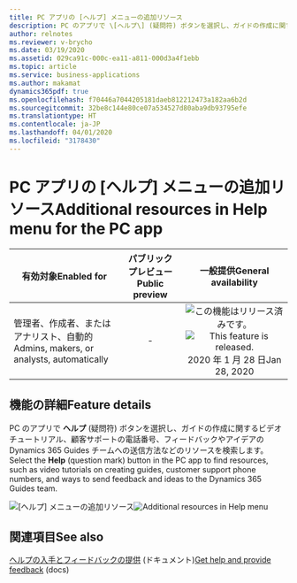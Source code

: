 ```yaml
---
title: PC アプリの [ヘルプ] メニューの追加リソース
description: PC のアプリで \[ヘルプ\] (疑問符) ボタンを選択し、ガイドの作成に関するビデオ チュートリアル、顧客サポートの電話番号、フィードバックやアイデアの Dynamics 365 Guides チームへの送信方法などのリソースを検索します。
author: relnotes
ms.reviewer: v-brycho
ms.date: 03/19/2020
ms.assetid: 029ca91c-000c-ea11-a811-000d3a4f1ebb
ms.topic: article
ms.service: business-applications
ms.author: makamat
dynamics365pdf: true
ms.openlocfilehash: f70446a7044205181daeb812212473a182aa6b2d
ms.sourcegitcommit: 32be8c144e80ce07a534527d80aba9db93795efe
ms.translationtype: HT
ms.contentlocale: ja-JP
ms.lasthandoff: 04/01/2020
ms.locfileid: "3178430"
---
```

# <a name="additional-resources-in-help-menu-for-the-pc-app"></a><span data-ttu-id="f9cef-103">PC アプリの [ヘルプ] メニューの追加リソース</span><span class="sxs-lookup"><span data-stu-id="f9cef-103">Additional resources in Help menu for the PC app</span></span>


| <span data-ttu-id="f9cef-104">有効対象</span><span class="sxs-lookup"><span data-stu-id="f9cef-104">Enabled for</span></span>    |  <span data-ttu-id="f9cef-105">パブリック プレビュー</span><span class="sxs-lookup"><span data-stu-id="f9cef-105">Public preview</span></span> | <span data-ttu-id="f9cef-106">一般提供</span><span class="sxs-lookup"><span data-stu-id="f9cef-106">General availability</span></span> | 
| ---------- | :----------: |:----------: |
|<span data-ttu-id="f9cef-107">管理者、作成者、またはアナリスト、自動的</span><span class="sxs-lookup"><span data-stu-id="f9cef-107">Admins, makers, or analysts, automatically</span></span>|-| <span data-ttu-id="f9cef-108">![この機能はリリース済みです。](/dynamics365-release-plan/media/green-checkmark.png "この機能はリリース済みです。")</span><span class="sxs-lookup"><span data-stu-id="f9cef-108">![This feature is released.](/dynamics365-release-plan/media/green-checkmark.png "This feature is released.")</span></span> <span data-ttu-id="f9cef-109">2020 年 1 月 28 日</span><span class="sxs-lookup"><span data-stu-id="f9cef-109">Jan 28, 2020</span></span>|






## <a name="feature-details"></a><span data-ttu-id="f9cef-110">機能の詳細</span><span class="sxs-lookup"><span data-stu-id="f9cef-110">Feature details</span></span>
<!--feature detail start -->
<span data-ttu-id="f9cef-111">PC のアプリで **ヘルプ** (疑問符) ボタンを選択し、ガイドの作成に関するビデオ チュートリアル、顧客サポートの電話番号、フィードバックやアイデアの Dynamics 365 Guides チームへの送信方法などのリソースを検索します。</span><span class="sxs-lookup"><span data-stu-id="f9cef-111">Select the **Help** (question mark) button in the PC app to find resources, such as video tutorials on creating guides, customer support phone numbers, and ways to send feedback and ideas to the Dynamics 365 Guides team.</span></span>
<!--feature detail end -->

<span data-ttu-id="f9cef-112">![[ヘルプ] メニューの追加リソース](media/help-menu.png "[ヘルプ] メニューの追加リソース")</span><span class="sxs-lookup"><span data-stu-id="f9cef-112">![Additional resources in Help menu](media/help-menu.png "Additional resources in Help menu")</span></span>
<!-- Picture 1 -->









## <a name="see-also"></a><span data-ttu-id="f9cef-113">関連項目</span><span class="sxs-lookup"><span data-stu-id="f9cef-113">See also</span></span>

<span data-ttu-id="f9cef-114">[ヘルプの入手とフィードバックの提供](https://docs.microsoft.com/dynamics365/mixed-reality/guides/help) (ドキュメント)</span><span class="sxs-lookup"><span data-stu-id="f9cef-114">[Get help and provide feedback](https://docs.microsoft.com/dynamics365/mixed-reality/guides/help) (docs)</span></span>
